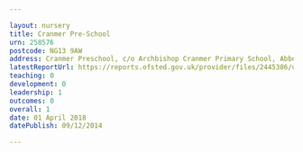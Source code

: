 ```yaml
---

layout: nursery
title: Cranmer Pre-School
urn: 258576
postcode: NG13 9AW
address: Cranmer Preschool, c/o Archbishop Cranmer Primary School, Abbey Lane, Aslockton, Nottingham, NG13 9AW
latestReportUrl: https://reports.ofsted.gov.uk/provider/files/2445386/urn/258576.pdf
teaching: 0
development: 0
leadership: 1
outcomes: 0
overall: 1
date: 01 April 2018 
datePublish: 09/12/2014

---
```

